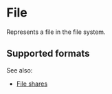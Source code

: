 <!-- TITLE: File -->
<!-- SUBTITLE: -->

# File

Represents a file in the file system.

## Supported formats

See also:

* [File shares](file-shares.md)
